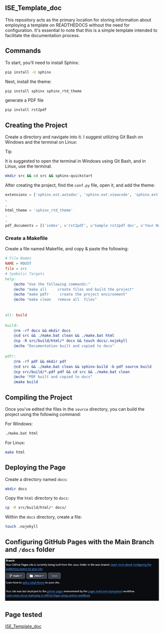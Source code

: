 ## ISE_Template_doc

This repository acts as the primary location for storing information about employing a template on READTHEDOCS without the need for configuration. It's essential to note that this is a simple template intended to facilitate the documentation process.

## Commands 

To start, you'll need to install Sphinx:
```bash
pip install -U sphinx
```

Next, install the theme:
```bash
pip install sphinx sphinx_rtd_theme
```
generate a PDF file

```bash
pip install rst2pdf
```

## Creating the Project

Create a directory and navigate into it. I suggest utilizing Git Bash on Windows and the terminal on Linux:
> [!TIP]
> It is suggested to open the terminal in Windows using Git Bash, and in Linux, use the terminal.

```bash
mkdir src && cd src && sphinx-quickstart
```

After creating the project, find the `conf.py` file, open it, and add the theme:
```python
extensions = ['sphinx.ext.autodoc', 'sphinx.ext.viewcode', 'sphinx.ext.napoleon', 'rst2pdf.pdfbuilder']
.
.
html_theme = 'sphinx_rtd_theme'
.
.
pdf_documents = [('index', u'rst2pdf', u'Sample rst2pdf doc', u'Your Name'),]

```

### Create a Makefile

Create a file named Makefile, and copy & paste the following:

```Makefile
# File Names
NAME = ROUST
file = src
# Symbolic Targets
help:
	@echo "Use the following commands:"
	@echo "make all     create files and build the project"
	@echo "make pdfr     create the project environment"
	@echo "make clean   remove all  files"


all: build

build:
	@rm -rf docs && mkdir docs
	@cd src && ./make.bat clean && ./make.bat html
	@cp -R src/build/html/* docs && touch docs/.nojekyll
	@echo "Documentation built and copied to docs"

pdfr:
	@rm -rf pdf && mkdir pdf
	@cd src && ./make.bat clean && sphinx-build -b pdf source build
	@cp src/build/*.pdf pdf && cd src && ./make.bat clean	
	@echo "PDF built and copied to docs"
	@make build


```

## Compiling the Project

Once you've edited the files in the `source` directory, you can build the project using the following command:

For Windows:
```bash
./make.bat html
```

For Linux:
```bash
make html
```

## Deploying the Page 

Create a directory named `docs`:
```bash
mkdir docs
```

Copy the `html` directory to `docs`:
```bash
cp -R src/build/html/* docs/
```

Within the `docs` directory, create a file:
```bash
touch .nojekyll
```

## Configuring GitHub Pages with the Main Branch and `/docs` folder

![Configuring GitHub Pages](./images/pages.png)



## Page tested

[ISE_Template_doc](https://cesarbautista10.github.io/ISE_Template_doc/)
